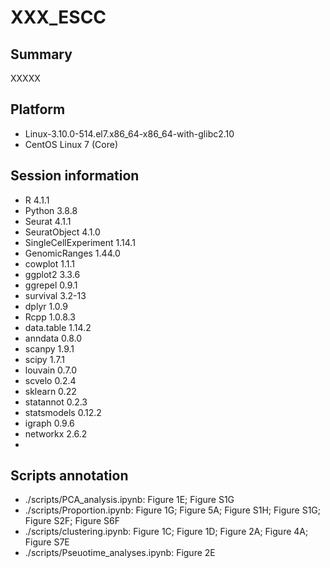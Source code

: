 # XXX_ESCC

## Summary
XXXXX


## Platform
* Linux-3.10.0-514.el7.x86_64-x86_64-with-glibc2.10
* CentOS Linux 7 (Core)

## Session information
* R 4.1.1
* Python 3.8.8
* Seurat 4.1.1
* SeuratObject 4.1.0
* SingleCellExperiment 1.14.1
* GenomicRanges 1.44.0
* cowplot 1.1.1
* ggplot2 3.3.6
* ggrepel 0.9.1
* survival 3.2-13
* dplyr 1.0.9
* Rcpp 1.0.8.3
* data.table 1.14.2
* anndata 0.8.0
* scanpy 1.9.1
* scipy 1.7.1
* louvain 0.7.0
* scvelo 0.2.4
* sklearn 0.22
* statannot 0.2.3
* statsmodels 0.12.2
* igraph 0.9.6
* networkx 2.6.2
* 



## Scripts annotation
* ./scripts/PCA_analysis.ipynb: Figure 1E; Figure S1G
* ./scripts/Proportion.ipynb: Figure 1G; Figure 5A; Figure S1H; Figure S1G; Figure S2F; Figure S6F
* ./scripts/clustering.ipynb: Figure 1C; Figure 1D; Figure 2A; Figure 4A; Figure S7E
* ./scripts/Pseuotime_analyses.ipynb: Figure 2E
